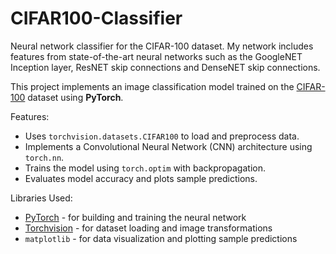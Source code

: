 # CIFAR100-Classifier
Neural network classifier for the CIFAR-100 dataset. My network includes features from state-of-the-art neural networks such as the GoogleNET Inception layer, ResNET skip connections and DenseNET skip connections.

This project implements an image classification model trained on the [CIFAR-100](https://www.cs.toronto.edu/~kriz/cifar.html) dataset using **PyTorch**.

Features:

- Uses `torchvision.datasets.CIFAR100` to load and preprocess data.
- Implements a Convolutional Neural Network (CNN) architecture using `torch.nn`.
- Trains the model using `torch.optim` with backpropagation.
- Evaluates model accuracy and plots sample predictions.

Libraries Used:

- [PyTorch](https://pytorch.org/) - for building and training the neural network
- [Torchvision](https://pytorch.org/vision/stable/index.html) - for dataset loading and image transformations
- `matplotlib` - for data visualization and plotting sample predictions
